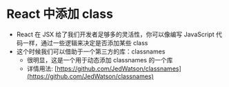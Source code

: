 # React 中添加 class

- React 在 JSX 给了我们开发者足够多的灵活性，你可以像编写 JavaScript 代码一样，通过一些逻辑来决定是否添加某些 class
- 这个时候我们可以借助于一个第三方的库：classnames
  - 很明显，这是一个用于动态添加 classnames 的一个库
  - 详情用法: [https://github.com/JedWatson/classnames](https://github.com/JedWatson/classnames)

